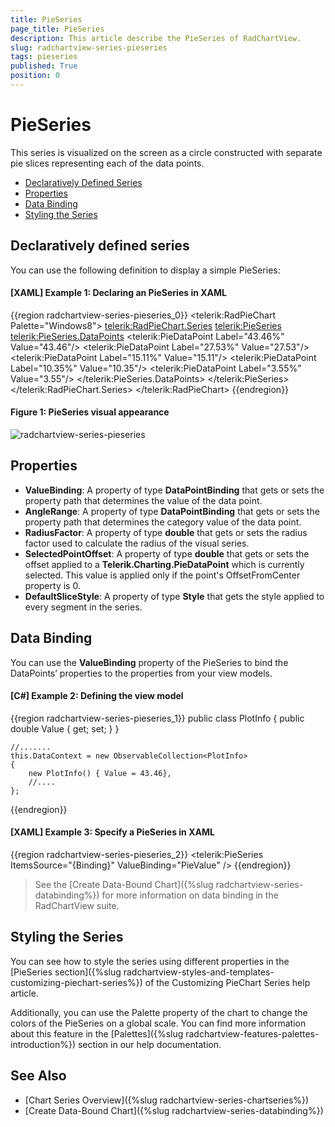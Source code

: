 ```yaml
---
title: PieSeries
page_title: PieSeries
description: This article describe the PieSeries of RadChartView.
slug: radchartview-series-pieseries
tags: pieseries
published: True
position: 0
---
```


# PieSeries

This series is visualized on the screen as a circle constructed with separate pie slices representing each of the data points.

* [Declaratively Defined Series](#declaratively-defined-series)
* [Properties](#properties)
* [Data Binding](#data-binding)
* [Styling the Series](#styling-the-series)

## Declaratively defined series

You can use the following definition to display a simple PieSeries:

#### __[XAML] Example 1: Declaring an PieSeries in XAML__
{{region  radchartview-series-pieseries_0}}
	<telerik:RadPieChart Palette="Windows8">
		<telerik:RadPieChart.Series>
			<telerik:PieSeries>
				<telerik:PieSeries.DataPoints>
					<telerik:PieDataPoint Label="43.46%" Value="43.46"/>
					<telerik:PieDataPoint Label="27.53%" Value="27.53"/>
					<telerik:PieDataPoint Label="15.11%" Value="15.11"/>
					<telerik:PieDataPoint Label="10.35%" Value="10.35"/>
					<telerik:PieDataPoint Label="3.55%" Value="3.55"/>
				</telerik:PieSeries.DataPoints>
			</telerik:PieSeries>
		</telerik:RadPieChart.Series>
	</telerik:RadPieChart>
{{endregion}}

#### __Figure 1: PieSeries visual appearance__
![radchartview-series-pieseries](images/radchartview-series-pieseries.png)

## Properties

* __ValueBinding__: A property of type __DataPointBinding__ that gets or sets the property path that determines the value of the data point.
* __AngleRange__: A property of type __DataPointBinding__ that gets or sets the property path that determines the category value of the data point.
* __RadiusFactor__: A property of type __double__ that gets or sets the radius factor used to calculate the radius of the visual series.
* __SelectedPointOffset__: A property of type __double__ that gets or sets the offset applied to a __Telerik.Charting.PieDataPoint__ which is currently selected. This value is applied only if the point's OffsetFromCenter property is 0.
* __DefaultSliceStyle__: A property of type __Style__ that gets the style applied to every segment in the series.

## Data Binding

You can use the __ValueBinding__ property of the PieSeries to bind the DataPoints’ properties to the properties from your view models.

#### __[C#] Example 2: Defining the view model__

{{region radchartview-series-pieseries_1}}
	public class PlotInfo
    {
        public double Value { get; set; }
    }

	//.......
	this.DataContext = new ObservableCollection<PlotInfo>
	{
		new PlotInfo() { Value = 43.46},
		//....
	};
{{endregion}}		

#### __[XAML] Example 3: Specify a PieSeries in XAML__
{{region radchartview-series-pieseries_2}}
	<telerik:PieSeries ItemsSource="{Binding}" ValueBinding="PieValue" />
{{endregion}}	

>See the [Create Data-Bound Chart]({%slug radchartview-series-databinding%}) for more information on data binding in the RadChartView suite.

## Styling the Series

You can see how to style the series using different properties in the [PieSeries section]({%slug radchartview-styles-and-templates-customizing-piechart-series%}) of the Customizing PieChart Series help article.

Additionally, you can use the Palette property of the chart to change the colors of the PieSeries on a global scale. You can find more information about this feature in the [Palettes]({%slug radchartview-features-palettes-introduction%}) section in our help documentation.

## See Also
 * [Chart Series Overview]({%slug radchartview-series-chartseries%})
 * [Create Data-Bound Chart]({%slug radchartview-series-databinding%})
